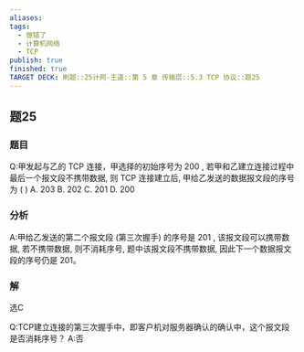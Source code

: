 ```yaml
---
aliases: 
tags:
  - 做错了
  - 计算机网络
  - TCP
publish: true
finished: true
TARGET DECK: 刷题::25计网-王道::第 5 章 传输层::5.3 TCP 协议::题25
---
```


## 题25
### 题目
Q:甲发起与乙的 TCP 连接，甲选择的初始序号为 200 , 若甲和乙建立连接过程中最后一个报文段不携带数据, 则 TCP 连接建立后, 甲给乙发送的数据报文段的序号为 ( )
A. 203 B. 202 C. 201 D. 200
### 分析
A:甲给乙发送的第二个报文段 (第三次握手) 的序号是 201 , 该报文段可以携带数据, 若不携带数据, 则不消耗序号, 题中该报文段不携带数据, 因此下一个数据报文段的序号仍是 201。
### 解
选C 


Q:TCP建立连接的第三次握手中，即客户机对服务器确认的确认中，这个报文段是否消耗序号？
A:否

